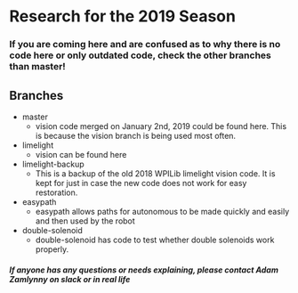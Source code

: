 # Research for the 2019 Season
### If you are coming here and are confused as to why there is no code here or only outdated code, check the other branches than master!
## Branches
 * master
   * vision code merged on January 2nd, 2019 could be found here. This is because the vision branch is being used most often.
 * limelight
   * vision can be found here
 * limelight-backup
   * This is a backup of the old 2018 WPILib limelight vision code. It is kept for just in case the new code does not work for easy restoration.
 * easypath
   * easypath allows paths for autonomous to be made quickly and easily and then used by the robot
 * double-solenoid
   * double-solenoid has code to test whether double solenoids work properly.

##### If anyone has any questions or needs explaining, please contact Adam Zamlynny on slack or in real life
